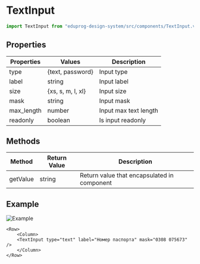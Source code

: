 # TextInput

```js
import TextInput from "eduprog-design-system/src/components/TextInput.vue";
```

## Properties

| Properties | Values            | Description           |
| ---------- | ----------------- | --------------------- |
| type       | {text, password}  | Input type            |
| label      | string            | Input label           |
| size       | {xs, s, m, l, xl} | Input size            |
| mask       | string            | Input mask            |
| max_length | number            | Input max text length |
| readonly   | boolean           | Is input readonly     |

## Methods

| Method   | Return Value | Description                                 |
| -------- | ------------ | ------------------------------------------- |
| getValue | string       | Return value that encapsulated in component |

## Example

![Example](https://i.imgur.com/Qw2HntY.png)

```vue
<Row>
    <Column>
    <TextInput type="text" label="Номер паспорта" mask="0308 075673" />
    </Column>
</Row>
```
